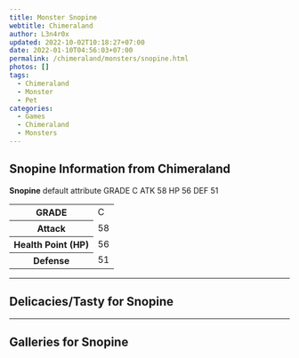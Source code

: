 ```yaml
---
title: Monster Snopine
webtitle: Chimeraland
author: L3n4r0x
updated: 2022-10-02T10:18:27+07:00
date: 2022-01-10T04:56:03+07:00
permalink: /chimeraland/monsters/snopine.html
photos: []
tags:
  - Chimeraland
  - Monster
  - Pet
categories:
  - Games
  - Chimeraland
  - Monsters
---
```


<section id="bootstrap-wrapper"><link rel="stylesheet" href="https://rawcdn.githack.com/dimaslanjaka/Web-Manajemen/0c3b5aa1813bd4abcd2c11bf3e37928b15c28664/css/bootstrap-5-3-0-alpha3-wrapper.css"/><h2>Snopine Information from Chimeraland</h2><p><b>Snopine</b> default attribute GRADE C ATK 58 HP 56 DEF 51<table><tr><th>GRADE</th><td>C</td></tr><tr><th>Attack</th><td>58</td></tr><tr><th>Health Point (HP)</th><td>56</td></tr><tr><th>Defense</th><td>51</td></tr></table></p><hr/><h2>Delicacies/Tasty for Snopine</h2><hr/><div id="gallery"><h2>Galleries for Snopine</h2><div class="row"></div></div></section>